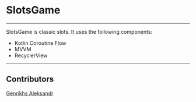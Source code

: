 # SlotsGame
***
SlotsGame is classic slots. It uses the following components:
* Kotlin Coroutine Flow
* MVVM
* RecyclerView
***
## Contributors
[Genrikhs Aleksandr](http://github.com/GenrikhsAlexandr)